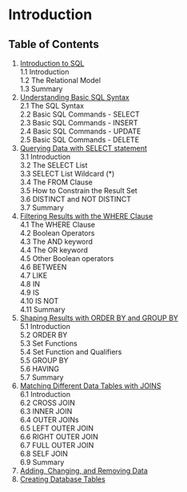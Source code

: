 # Introduction
## Table of Contents
1. [Introduction to SQL](chapter-1-Introduction-to-SQL.md) <br/>
    1.1 Introduction <br/>
    1.2 The Relational Model <br/>
    1.3 Summary <br/>
2. [Understanding Basic SQL Syntax](chapter-2-Understanding-Basic-SQL-Syntax.md) <br/>
    2.1 The SQL Syntax  <br/>
    2.2 Basic SQL Commands - SELECT  <br/> 
    2.3 Basic SQL Commands - INSERT  <br/>
    2.4 Basic SQL Commands - UPDATE  <br/>
    2.5 Basic SQL Commands - DELETE  <br/>
3. [Querying Data with SELECT statement](chapter-3-Querying-data-with-SELECT-statement.md) <br/>
    3.1 Introduction <br/>
    3.2 The SELECT List <br/>
    3.3 SELECT List Wildcard (*) <br/>
    3.4 The FROM Clause <br/>
    3.5 How to Constrain the Result Set <br/>
    3.6 DISTINCT and NOT DISTINCT <br/>
    3.7 Summary <br/>
4. [Filtering Results with the WHERE Clause](chapter-4-Filtering-Results-with-the-Where-clause.md) <br/>
    4.1 The WHERE Clause <br/>
    4.2 Boolean Operators <br/>
    4.3 The AND keyword <br/>
    4.4 The OR keyword <br/>
    4.5 Other Boolean operators <br/>
    4.6 BETWEEN <br/>
    4.7 LIKE <br/>
    4.8 IN <br/>
    4.9 IS <br/>
    4.10 IS NOT <br/>
    4.11 Summary <br/>
5. [Shaping Results with ORDER BY and GROUP BY](chapter-5-Shaping-Results-with-Order-By-and-Group-By.md) <br/>
    5.1 Introduction <br/>
    5.2 ORDER BY <br/>
    5.3 Set Functions <br/>
    5.4 Set Function and Qualifiers <br/>
    5.5 GROUP BY <br/>
    5.6 HAVING <br/>
    5.7 Summary <br/>
6. [Matching Different Data Tables with JOINS](chapter-6-Matching-Different-Data-Tables-with-Joins.md) <br/>
    6.1 Introduction <br/>
    6.2 CROSS JOIN <br/>
    6.3 INNER JOIN <br/>
    6.4 OUTER JOINs <br/>
    6.5 LEFT OUTER JOIN <br/>
    6.6 RIGHT OUTER JOIN <br/>
    6.7 FULL OUTER JOIN <br/>
    6.8 SELF JOIN <br/>
    6.9 Summary <br/>
7. [Adding, Changing, and Removing Data](chapter-7-Adding-Changing-Removing-Data.md) <br/>
8. [Creating Database Tables](chapter-8-Creating-Database-Tables.md) <br/>